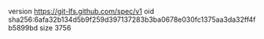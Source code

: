 version https://git-lfs.github.com/spec/v1
oid sha256:6afa32b134d5b9f259d397137283b3ba0678e030fc1375aa3da32ff4fb5899bd
size 3756

